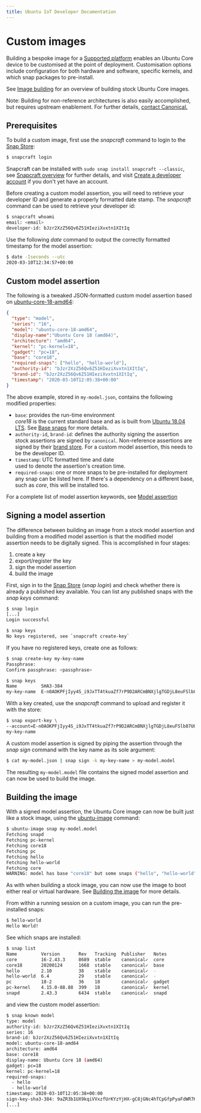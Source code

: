 ```yaml
---
title: Ubuntu IoT Developer Documentation
---
```


# Custom images

Building a bespoke image for a [Supported platform](platforms.md) enables an
Ubuntu Core device to be customised at the point of deployment.  Customisation
options include configuration for both hardware and software, specific kernels,
and which snap packages to pre-install.

See [Image building](image-building.md) for an overview of building stock
Ubuntu Core images.

<div class="p-notification--positive"><p markdown="1" class="p-notification__response"><span class="p-notification__status">Note:</span>
Building for non-reference architectures is also easily accomplished, but
requires upstream enablement. For further details, <a
href="https://ubuntu.com/core#get-in-touch">contact Canonical.</a> </p></div>

## Prerequisites

To build a custom image, first use the _snapcraft_ command to login to the [Snap
Store](https://snapcraft.io/store):

```bash
$ snapcraft login
```

Snapcraft can be installed with `sudo snap install snapcraft --classic`, see
[Snapcraft overview](https://snapcraft.io/docs/snapcraft-overview) for further
details, and visit [Create a developer
account](https://snapcraft.io/docs/creating-your-developer-account) if you
don't yet have an account.

Before creating a custom model assertion, you will need to retrieve your
developer ID and generate a properly formatted date stamp. The _snapcraft_
command can be used to retrieve your developer id:

```bash
$ snapcraft whoami
email: <email>
developer-id: bJzr2XzZ56Qv6Z51HIeziXvxtn1XItIq
```

Use the following _date_ command to output the correctly formatted timestamp for the model assertion:

```bash
$ date -Iseconds --utc
2020-03-10T12:34:57+00:00
```

## Custom model assertion

The following is a tweaked JSON-formatted custom model assertion based on
[ubuntu-core-18-amd64](http://cdimage.ubuntu.com/ubuntu-core/18/stable/current/ubuntu-core-18-amd64.model-assertion):

```json
{
  "type": "model",
  "series": "16",
  "model": "ubuntu-core-18-amd64",
  "display-name":"Ubuntu Core 18 (amd64)",
  "architecture": "amd64",
  "kernel": "pc-kernel=18",
  "gadget": "pc=18",
  "base": "core18",
  "required-snaps": ["hello", "hello-world"],
  "authority-id": "bJzr2XzZ56Qv6Z51HIeziXvxtn1XItIq",
  "brand-id": "bJzr2XzZ56Qv6Z51HIeziXvxtn1XItIq",
  "timestamp": "2020-03-10T12:05:38+00:00"
}
```

The above example, stored in `my-model.json`, contains the following modified
properties:

- `base`: provides the run-time environment  
  _core18_ is the current standard base and as is built from [Ubuntu 18.04 LTS](http://releases.ubuntu.com/18.04/). See [Base snaps](https://forum.snapcraft.io/t/base-snaps/11198) for more details.
- `authority-id`, `brand-id`: defines the authority signing the assertion  
  stock assertions are signed by `canonical`. Non-reference assertions are
signed by their [brand store](build-store/index.md). For a custom model
assertion, this needs to be the developer ID.
- `timestamp`: UTC formatted time and date  
  used to denote the assertion's creation time.
- `required-snaps`: one or more snaps to be pre-installed for deployment
  any snap can be listed here. If there's a dependency on a different base, such as _core_, this will be installed too.  

For a complete list of model assertion keywords, see [Model assertion](reference/assertions/model.md)

## Signing a model assertion

The difference between building an image from a stock model assertion and
building from a modified model assertion is that the modified model assertion
needs to be digitally signed. This is accomplished in four stages:

1. create a key
1. export/register the key
1. sign the model assertion
1. build the image

First, sign in to the [Snap Store](https://snapcraft.io/store) (_snap login_)
and check whether there is already a published key available. You can list any
published snaps with the _snap keys_ command:

```bash
$ snap login
[...]
Login successful

$ snap keys
No keys registered, see `snapcraft create-key`
```

If you have no registered keys, create one as follows:

```bash
$ snap create-key my-key-name
Passphrase:
Confirm passphrase: <passphrase>

$ snap keys
Name         SHA3-384
my-key-name  E-n0AOKPFjIyy4S_i9JxTT4tkuaZf7rP9D2ARCmBNXjlgTGDjL8euFSlb87U0NPl
```

With a key created, use the _snapcraft_ command to upload and register it with
the store:

```bash
$ snap export-key \
--account=E-n0AOKPFjIyy4S_i9JxTT4tkuaZf7rP9D2ARCmBNXjlgTGDjL8euFSlb87U0NPl \
my-key-name
```

A custom model assertion is signed by piping the assertion through the _snap
sign_ command with the key name as its sole argument:

```bash
$ cat my-model.json | snap sign -k my-key-name > my-model.model
```

The resulting `my-model.model` file contains the signed model assertion and can
now be used to build the image.

## Building the image

With a signed model assertion, the Ubuntu Core image can now be built just like
a stock image, using the
[ubuntu-image](image-building.md#building-with-ubuntu-image) command:

```bash
$ ubuntu-image snap my-model.model
Fetching snapd
Fetching pc-kernel
Fetching core18
Fetching pc
Fetching hello
Fetching hello-world
Fetching core
WARNING: model has base "core18" but some snaps ("hello", "hello-world") require "core" as base as well, for compatibility it was added implicitly, adding "core" explicitly is recommended
```

As with when building a stock image, you can now use the image to boot either
real or virtual hardware. See [Building the
image](image-building.md#building-with-ubuntu-image) for more details.


From within a running session on a custom image, you can run the pre-installed
snaps:

```bash
$ hello-world
Hello World!
```

See which snaps are installed:


```bash
$ snap list
Name         Version       Rev   Tracking  Publisher   Notes
core         16-2.43.3     8689  stable    canonical✓  core
core18       20200124      1668  stable    canonical✓  base
hello        2.10          38    stable    canonical✓  -
hello-world  6.4           29    stable    canonical✓  -
pc           18-2          36    18        canonical✓  gadget
pc-kernel    4.15.0-88.88  399   18        canonical✓  kernel
snapd        2.43.3        6434  stable    canonical✓  snapd
```

and view the custom model assertion:

```bash
$ snap known model
type: model
authority-id: bJzr2XzZ56Qv6Z51HIeziXvxtn1XItIq
series: 16
brand-id: bJzr2XzZ56Qv6Z51HIeziXvxtn1XItIq 
model: ubuntu-core-18-amd64
architecture: amd64
base: core18
display-name: Ubuntu Core 18 (amd64)
gadget: pc=18
kernel: pc-kernel=18
required-snaps:
  - hello
  - hello-world
timestamp: 2020-03-10T12:05:38+00:00
sign-key-sha3-384: 9aZR3b1UX9kqiVVxzfUrKYzYjHX-gC8jGNc4hTCpGfpPyaFdWR7K68HLoY1EH3yR
[...]
```
